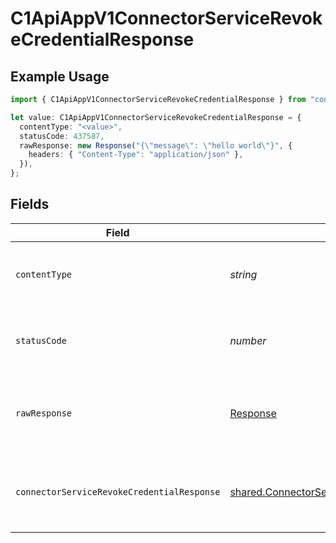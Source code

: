 # C1ApiAppV1ConnectorServiceRevokeCredentialResponse

## Example Usage

```typescript
import { C1ApiAppV1ConnectorServiceRevokeCredentialResponse } from "conductorone-sdk-typescript/sdk/models/operations";

let value: C1ApiAppV1ConnectorServiceRevokeCredentialResponse = {
  contentType: "<value>",
  statusCode: 437587,
  rawResponse: new Response("{\"message\": \"hello world\"}", {
    headers: { "Content-Type": "application/json" },
  }),
};
```

## Fields

| Field                                                                                                                     | Type                                                                                                                      | Required                                                                                                                  | Description                                                                                                               |
| ------------------------------------------------------------------------------------------------------------------------- | ------------------------------------------------------------------------------------------------------------------------- | ------------------------------------------------------------------------------------------------------------------------- | ------------------------------------------------------------------------------------------------------------------------- |
| `contentType`                                                                                                             | *string*                                                                                                                  | :heavy_check_mark:                                                                                                        | HTTP response content type for this operation                                                                             |
| `statusCode`                                                                                                              | *number*                                                                                                                  | :heavy_check_mark:                                                                                                        | HTTP response status code for this operation                                                                              |
| `rawResponse`                                                                                                             | [Response](https://developer.mozilla.org/en-US/docs/Web/API/Response)                                                     | :heavy_check_mark:                                                                                                        | Raw HTTP response; suitable for custom response parsing                                                                   |
| `connectorServiceRevokeCredentialResponse`                                                                                | [shared.ConnectorServiceRevokeCredentialResponse](../../../sdk/models/shared/connectorservicerevokecredentialresponse.md) | :heavy_minus_sign:                                                                                                        | Empty response body. Status code indicates success.                                                                       |